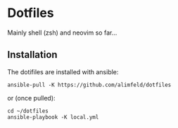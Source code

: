 # Dotfiles

Mainly shell (zsh) and neovim so far...

## Installation

The dotifiles are installed with ansible:

```shell
ansible-pull -K https://github.com/alimfeld/dotfiles
```

or (once pulled):

```shell
cd ~/dotfiles
ansible-playbook -K local.yml
```
